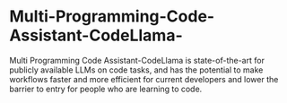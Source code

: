 # Multi-Programming-Code-Assistant-CodeLlama-
Multi Programming Code Assistant-CodeLlama is state-of-the-art for publicly available LLMs on code tasks, and has the potential to make workflows faster and more efficient for current developers and lower the barrier to entry for people who are learning to code.
